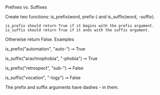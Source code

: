 Prefixes vs. Suffixes

Create two functions: is_prefix(word, prefix-) and is_suffix(word, -suffix).

    is_prefix should return True if it begins with the prefix argument.
    is_suffix should return True if it ends with the suffix argument.

Otherwise return False.
Examples

is_prefix("automation", "auto-") ➞ True

is_suffix("arachnophobia", "-phobia") ➞ True

is_prefix("retrospect", "sub-") ➞ False

is_suffix("vocation", "-logy") ➞ False


The prefix and suffix arguments have dashes - in them.
